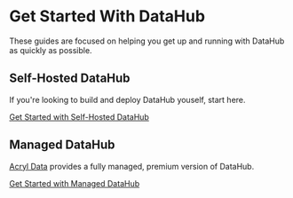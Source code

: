 # Get Started With DataHub

These guides are focused on helping you get up and running with DataHub as quickly as possible.

## Self-Hosted DataHub

If you're looking to build and deploy DataHub youself, start here.

<a
    className='button button--primary button--lg'
    href="/docs/quickstart">
Get Started with Self-Hosted DataHub
</a>

## Managed DataHub

[Acryl Data](https://www.acryldata.io/product) provides a fully managed, premium version of DataHub.

<a
    className='button button--primary button--lg'
    href="/docs/managed-datahub/welcome-acryl">
Get Started with Managed DataHub
</a>
